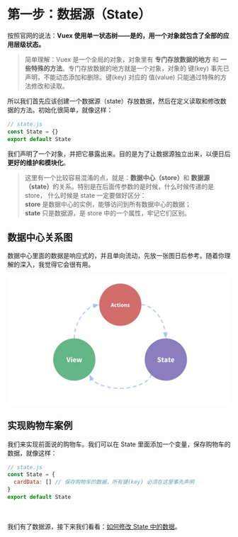 # 第一步：数据源（State）

按照官网的说法：**Vuex 使用单一状态树——是的，用一个对象就包含了全部的应用层级状态。**<br/>
> 简单理解：Vuex 是一个全局的对象，对象里有 **专门存放数据的地方** 和 **一些特殊的方法**。专门存放数据的地方就是一个对象，对象的 键(key) 事先已声明，不能动态添加和删除。键(key) 对应的 值(value) 只能通过特殊的方法修改和读取。

所以我们首先应该创建一个数据源（state）存放数据，然后在定义读取和修改数据的方法。初始化很简单，就像这样：
```javascript
// state.js
const State = {}
export default State
```
我们声明了一个对象，并把它暴露出来。目的是为了让数据源独立出来，以便日后**更好的维护和模块化**。
> 这里有一个比较容易混淆的点，就是：<strong>数据中心（store）</strong>和 <strong>数据源（state）</strong>的关系。特别是在后面传参数的是时候，什么时候传递的是 store，
什么时候是 state 一定要做好区分：<br/>
**store** 是数据中心的实例，能够访问到所有数据中心的数据；<br/>
**state** 只是数据源，是 store 中的一个属性，牢记它们区别。

## 数据中心关系图

数据中心里面的数据是响应式的，并且单向流动，先放一张图日后参考。随着你理解的深入，我觉得它会很有用。

![avatar](./images/state_and_store.png)

## 实现购物车案例

我们来实现前面说的购物车。我们可以在 State 里面添加一个变量，保存购物车的数据，就像这样：
```javascript
// state.js
const State = {
  cardData: [] // 保存购物车的数据，所有键(key) 必须在这里事先声明
}
export default State
```
<br/><br/>
我们有了数据源，接下来我们看看：[如何修改 State 中的数据](./mutations.md)。

